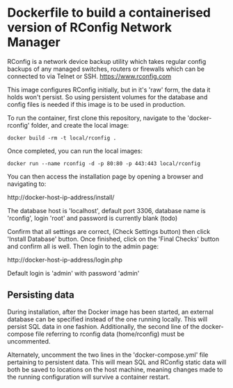 # Dockerfile to build a containerised version of RConfig Network Manager

RConfig is a network device backup utility which takes regular config backups of any 
managed switches, routers or firewalls which can be connected to via Telnet or SSH.
https://www.rconfig.com

This image configures RConfig initially, but in it's 'raw' form, the data it holds
won't persist. So using persistent volumes for the database and config files is needed
if this image is to be used in production.

To run the container, first clone this repository, navigate to the 'docker-rconfig'
folder, and create the local image:

```
docker build -rm -t local/rconfig .
```

Once completed, you can run the local images:

```
docker run --name rconfig -d -p 80:80 -p 443:443 local/rconfig
```

You can then access the installation page by opening a browser and navigating to:

http://docker-host-ip-address/install/

The database host is 'localhost', default port 3306, database name is 'rconfig', login 'root' and password is currently blank (todo)

Confirm that all settings are correct, (Check Settings button) then click 'Install Database' button. Once finished, click on the
'Final Checks' button and confirm all is well. Then login to the admin page: 

http://docker-host-ip-address/login.php

Default login is 'admin' with password 'admin'

## Persisting data

During installation, after the Docker image has been started, an external database can be specified instead of the one running locally.
This will persist SQL data in one fashion. Additionally, the second line of the docker-compose file referring to rconfig data (home/rconfig)
must be uncommented.

Alternately, uncomment the two lines in the 'docker-compose.yml' file pertaining to persistent data. This will mean SQL and RConfig
static data will both be saved to locations on the host machine, meaning changes made to the running configuration will survive a
container restart. 

